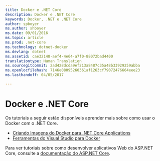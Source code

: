 ```yaml
---
title: Docker e .NET Core
description: Docker e .NET Core
keywords: Docker, .NET e .NET Core
author: spboyer
ms.author: shboyer
ms.date: 09/01/2016
ms.topic: article
ms.prod: .net-core
ms.technology: dotnet-docker
ms.devlang: dotnet
ms.assetid: cae32148-aef4-4e64-a7f0-88072bad4400
translationtype: Human Translation
ms.sourcegitcommit: 2ad428dcda9ef213a8487c35a48b33929259abba
ms.openlocfilehash: 7146e08095260361af1263cf79072476664eee23
ms.lasthandoff: 04/05/2017

---
```


# <a name="docker-and-net-core"></a>Docker e .NET Core 

Os tutoriais a seguir estão disponíveis aprender mais sobre como usar o Docker com o .NET Core.

- [Criando Imagens do Docker para .NET Core Applications](building-net-docker-images.md)
- [Ferramentas do Visual Studio para Docker](visual-studio-tools-for-docker.md)

Para ver tutoriais sobre como desenvolver aplicativos Web do ASP.NET Core, consulte a [documentação do ASP.NET Core](https://docs.microsoft.com/aspnet/core/).
